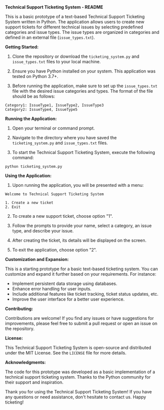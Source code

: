 **Technical Support Ticketing System - README**

This is a basic prototype of a text-based Technical Support Ticketing System written in Python. The application allows users to create new support tickets for different technical issues by selecting predefined categories and issue types. The issue types are organized in categories and defined in an external file (`issue_types.txt`).

**Getting Started:**

1. Clone the repository or download the `ticketing_system.py` and `issue_types.txt` files to your local machine.

2. Ensure you have Python installed on your system. This application was tested on Python 3.7+.

3. Before running the application, make sure to set up the `issue_types.txt` file with the desired issue categories and types. The format of the file should be as follows:

```
Category1: IssueType1, IssueType2, IssueType3
Category2: IssueType4, IssueType5
```

**Running the Application:**

1. Open your terminal or command prompt.

2. Navigate to the directory where you have saved the `ticketing_system.py` and `issue_types.txt` files.

3. To start the Technical Support Ticketing System, execute the following command:

```
python ticketing_system.py
```

**Using the Application:**

1. Upon running the application, you will be presented with a menu:

```
Welcome to Technical Support Ticketing System

1. Create a new ticket
2. Exit
```

2. To create a new support ticket, choose option "1".

3. Follow the prompts to provide your name, select a category, an issue type, and describe your issue.

4. After creating the ticket, its details will be displayed on the screen.

5. To exit the application, choose option "2".

**Customization and Expansion:**

This is a starting prototype for a basic text-based ticketing system. You can customize and expand it further based on your requirements. For instance:

- Implement persistent data storage using databases.
- Enhance error handling for user inputs.
- Include additional features like ticket tracking, ticket status updates, etc.
- Improve the user interface for a better user experience.

**Contributing:**

Contributions are welcome! If you find any issues or have suggestions for improvements, please feel free to submit a pull request or open an issue on the repository.

**License:**

This Technical Support Ticketing System is open-source and distributed under the MIT License. See the `LICENSE` file for more details.

**Acknowledgments:**

The code for this prototype was developed as a basic implementation of a technical support ticketing system. Thanks to the Python community for their support and inspiration.

Thank you for using the Technical Support Ticketing System! If you have any questions or need assistance, don't hesitate to contact us. Happy ticketing!
